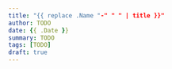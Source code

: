 ```yaml
---
title: "{{ replace .Name "-" " " | title }}"
author: TODO
date: {{ .Date }}
summary: TODO
tags: [TODO]
draft: true
---
```


